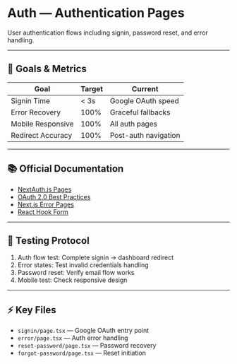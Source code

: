 # Auth — Authentication Pages

User authentication flows including signin, password reset, and error handling.

---

## 🎯 Goals & Metrics

| Goal | Target | Current |
|------|--------|---------|
| Signin Time | < 3s | Google OAuth speed |
| Error Recovery | 100% | Graceful fallbacks |
| Mobile Responsive | 100% | All auth pages |
| Redirect Accuracy | 100% | Post-auth navigation |

---

## 📚 Official Documentation

- [NextAuth.js Pages](https://next-auth.js.org/configuration/pages)
- [OAuth 2.0 Best Practices](https://datatracker.ietf.org/doc/html/draft-ietf-oauth-security-topics)
- [Next.js Error Pages](https://nextjs.org/docs/app/api-reference/file-conventions/error)
- [React Hook Form](https://react-hook-form.com/get-started)

---

## 🧪 Testing Protocol

1. Auth flow test: Complete signin → dashboard redirect
2. Error states: Test invalid credentials handling
3. Password reset: Verify email flow works
4. Mobile test: Check responsive design

---

## ⚡ Key Files

- `signin/page.tsx` — Google OAuth entry point
- `error/page.tsx` — Auth error handling
- `reset-password/page.tsx` — Password recovery
- `forgot-password/page.tsx` — Reset initiation